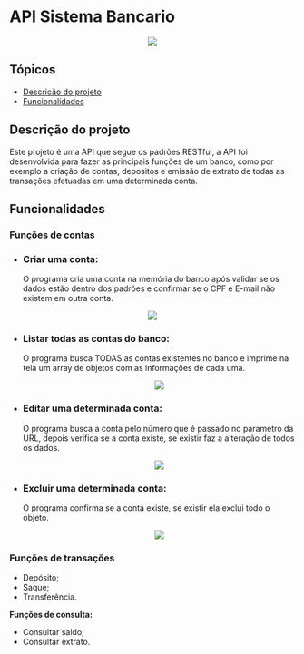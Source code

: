 # API Sistema Bancario

<p align = "center">
<img src = "https://img.shields.io/badge/status-em%20desenvolvimento-yellow">
<p>

## Tópicos

- [Descricão do projeto](#descrição-do-projeto)
- [Funcionalidades](#funcionalidades)

## Descrição do projeto
Este projeto é uma API que segue os padrões RESTful, a API foi desenvolvida para fazer as principais funções de um banco, como por exemplo a criação de contas, depositos e emissão de extrato de todas as transações efetuadas em uma determinada conta.

## Funcionalidades 

### Funções de contas
- ### Criar uma conta:
  O programa cria uma conta na memória do banco após validar se os dados estão dentro dos padrões e confirmar se o CPF e E-mail não existem em outra conta.

<p align = 'center'>
<img src = 'https://github.com/Guilhsouza/banking-system-API/assets/124008139/0543ebf4-cbda-4dd0-b5cf-353a914ba66a'>  
</p>

- ### Listar todas as contas do banco: 
  O programa busca TODAS as contas existentes no banco e imprime na tela um array de objetos com as informações de cada uma.

  <p align = 'center'>
    <img src = 'https://github.com/Guilhsouza/banking-system-API/assets/124008139/8759e17b-ffc0-45dd-98d8-ef23ed8aeadc'
  </p>
  
- ### Editar uma determinada conta:
  O programa busca a conta pelo número que é passado no parametro da URL, depois verifica se a conta existe, se existir faz a alteração de todos os dados.

  <p align = 'center'>
    <img src = 'https://github.com/Guilhsouza/banking-system-API/assets/124008139/74f5cebb-539a-484d-b69d-9b9730385836'>
  </p>
  
- ### Excluir uma determinada conta:
  O programa confirma se a conta existe, se existir ela exclui todo o objeto.

  <p align = 'center'>
  <img src= 'https://github.com/Guilhsouza/banking-system-API/assets/124008139/a555c9ba-a5c6-4da4-8026-058f27e7edc8'
  </p>

### Funções de transações
- Depósito;
- Saque;
- Transferência.

**Funções de consulta:**
- Consultar saldo;
- Consultar extrato.

